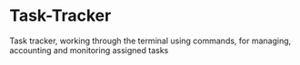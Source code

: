 # Task-Tracker
Task tracker, working through the terminal using commands, for managing, accounting and monitoring assigned tasks
